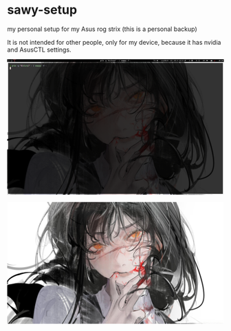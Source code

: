 # sawy-setup
my personal setup for my Asus rog strix (this is a personal backup)


It is not intended for other people, only for my device, because it has nvidia and AsusCTL settings.

![](https://raw.githubusercontent.com/404zzero/sawy-setup/refs/heads/main/image.png)

![](https://raw.githubusercontent.com/404zzero/sawy-setup/refs/heads/main/wp13059150-yoru-chainsaw-man-wallpapers.jpg)

